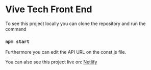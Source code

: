 # Vive Tech Front End

To see this project locally you can clone the repository and run the command

### `npm start`

Furthermore you can edit the API URL on the const.js file.

You can also see this project live on: [Netlify](https://vive-tech-test.netlify.app/)

